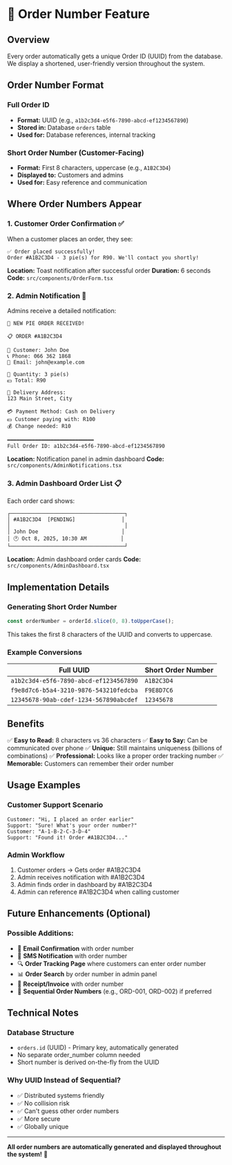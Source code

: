 # 🔢 Order Number Feature

## Overview

Every order automatically gets a unique Order ID (UUID) from the database. We display a shortened, user-friendly version throughout the system.

## Order Number Format

### Full Order ID

- **Format:** UUID (e.g., `a1b2c3d4-e5f6-7890-abcd-ef1234567890`)
- **Stored in:** Database `orders` table
- **Used for:** Database references, internal tracking

### Short Order Number (Customer-Facing)

- **Format:** First 8 characters, uppercase (e.g., `A1B2C3D4`)
- **Displayed to:** Customers and admins
- **Used for:** Easy reference and communication

## Where Order Numbers Appear

### 1. Customer Order Confirmation ✅

When a customer places an order, they see:

```
✅ Order placed successfully!
Order #A1B2C3D4 - 3 pie(s) for R90. We'll contact you shortly!
```

**Location:** Toast notification after successful order
**Duration:** 6 seconds
**Code:** `src/components/OrderForm.tsx`

### 2. Admin Notification 🔔

Admins receive a detailed notification:

```
🔔 NEW PIE ORDER RECEIVED!

📋 ORDER #A1B2C3D4

👤 Customer: John Doe
📞 Phone: 066 362 1868
📧 Email: john@example.com

🥧 Quantity: 3 pie(s)
💵 Total: R90

📍 Delivery Address:
123 Main Street, City

💳 Payment Method: Cash on Delivery
💵 Customer paying with: R100
💰 Change needed: R10

━━━━━━━━━━━━━━━━━━━━━━━━━━━━
Full Order ID: a1b2c3d4-e5f6-7890-abcd-ef1234567890
```

**Location:** Notification panel in admin dashboard
**Code:** `src/components/AdminNotifications.tsx`

### 3. Admin Dashboard Order List 📋

Each order card shows:

```
┌─────────────────────────────────────┐
│ #A1B2C3D4  [PENDING]               │
│                                     │
│ John Doe                           │
│ 🕐 Oct 8, 2025, 10:30 AM           │
└─────────────────────────────────────┘
```

**Location:** Admin dashboard order cards
**Code:** `src/components/AdminDashboard.tsx`

## Implementation Details

### Generating Short Order Number

```typescript
const orderNumber = orderId.slice(0, 8).toUpperCase();
```

This takes the first 8 characters of the UUID and converts to uppercase.

### Example Conversions

| Full UUID                              | Short Order Number |
| -------------------------------------- | ------------------ |
| `a1b2c3d4-e5f6-7890-abcd-ef1234567890` | `A1B2C3D4`         |
| `f9e8d7c6-b5a4-3210-9876-543210fedcba` | `F9E8D7C6`         |
| `12345678-90ab-cdef-1234-567890abcdef` | `12345678`         |

## Benefits

✅ **Easy to Read:** 8 characters vs 36 characters
✅ **Easy to Say:** Can be communicated over phone
✅ **Unique:** Still maintains uniqueness (billions of combinations)
✅ **Professional:** Looks like a proper order tracking number
✅ **Memorable:** Customers can remember their order number

## Usage Examples

### Customer Support Scenario

```
Customer: "Hi, I placed an order earlier"
Support: "Sure! What's your order number?"
Customer: "A-1-B-2-C-3-D-4"
Support: "Found it! Order #A1B2C3D4..."
```

### Admin Workflow

1. Customer orders → Gets order #A1B2C3D4
2. Admin receives notification with #A1B2C3D4
3. Admin finds order in dashboard by #A1B2C3D4
4. Admin can reference #A1B2C3D4 when calling customer

## Future Enhancements (Optional)

### Possible Additions:

- 📧 **Email Confirmation** with order number
- 📱 **SMS Notification** with order number
- 🔍 **Order Tracking Page** where customers can enter order number
- 📊 **Order Search** by order number in admin panel
- 🧾 **Receipt/Invoice** with order number
- 📅 **Sequential Order Numbers** (e.g., ORD-001, ORD-002) if preferred

## Technical Notes

### Database Structure

- `orders.id` (UUID) - Primary key, automatically generated
- No separate order_number column needed
- Short number is derived on-the-fly from the UUID

### Why UUID Instead of Sequential?

- ✅ Distributed systems friendly
- ✅ No collision risk
- ✅ Can't guess other order numbers
- ✅ More secure
- ✅ Globally unique

---

**All order numbers are automatically generated and displayed throughout the system!** 🎉
